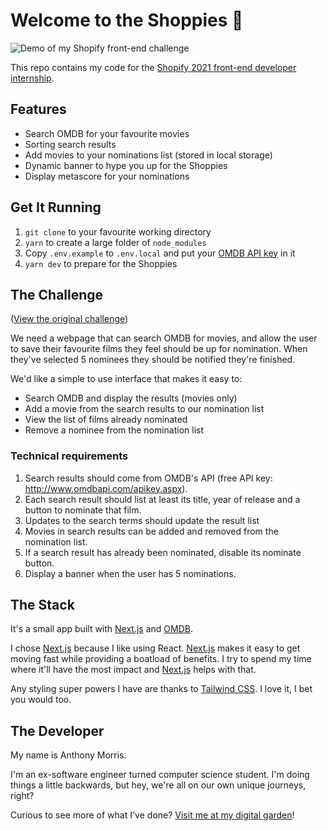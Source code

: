 # Welcome to the Shoppies 🍿

![Demo of my Shopify front-end challenge](https://user-images.githubusercontent.com/16005567/103999903-5fb81600-5152-11eb-9c89-3b18cafc3c2b.gif)

This repo contains my code for the [Shopify 2021 front-end developer internship](https://jobs.smartrecruiters.com/ni/Shopify/ee14b4f1-62ec-4a47-850b-2311c57f855b-front-end-developer-intern-remote-summer-2021).

## Features

- Search OMDB for your favourite movies
- Sorting search results
- Add movies to your nominations list (stored in local storage)
- Dynamic banner to hype you up for the Shoppies
- Display metascore for your nominations

## Get It Running

1. `git clone` to your favourite working directory
2. `yarn` to create a large folder of `node_modules`
3. Copy `.env.example` to `.env.local` and put your [OMDB API key](http://www.omdbapi.com/apikey.aspx) in it
4. `yarn dev` to prepare for the Shoppies

## The Challenge

([View the original challenge](https://docs.google.com/document/d/1AZO0BZwn1Aogj4f3PDNe1mhq8pKsXZxtrG--EIbP_-w/edit#))

We need a webpage that can search OMDB for movies, and allow the user to save their favourite films they feel should be up for nomination. When they've selected 5 nominees they should be notified they're finished.

We'd like a simple to use interface that makes it easy to:

- Search OMDB and display the results (movies only)
- Add a movie from the search results to our nomination list
- View the list of films already nominated
- Remove a nominee from the nomination list

### Technical requirements

1. Search results should come from OMDB's API (free API key: http://www.omdbapi.com/apikey.aspx).
2. Each search result should list at least its title, year of release and a button to nominate that film.
3. Updates to the search terms should update the result list
4. Movies in search results can be added and removed from the nomination list.
5. If a search result has already been nominated, disable its nominate button.
6. Display a banner when the user has 5 nominations.

## The Stack

It's a small app built with [Next.js](https://nextjs.org/) and [OMDB](https://www.omdbapi.com).

I chose [Next.js](https://nextjs.org/) because I like using React. [Next.js](https://nextjs.org/) makes it easy to get moving fast while providing a boatload of benefits. I try to spend my time where it'll have the most impact and [Next.js](https://nextjs.org/) helps with that.

Any styling super powers I have are thanks to [Tailwind CSS](https://tailwindcss.com/). I love it, I bet you would too.

## The Developer

My name is Anthony Morris.

I'm an ex-software engineer turned computer science student. I'm doing things a little backwards, but hey, we're all on our own unique journeys, right?

Curious to see more of what I've done? [Visit me at my digital garden](https://anthonymorris.dev)!